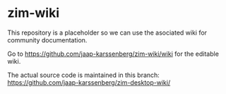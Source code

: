 zim-wiki
========

This repository is a placeholder so we can use the asociated wiki for community documentation.

Go to https://github.com/jaap-karssenberg/zim-wiki/wiki for the editable wiki.

The actual source code is maintained in this branch: https://github.com/jaap-karssenberg/zim-desktop-wiki/
